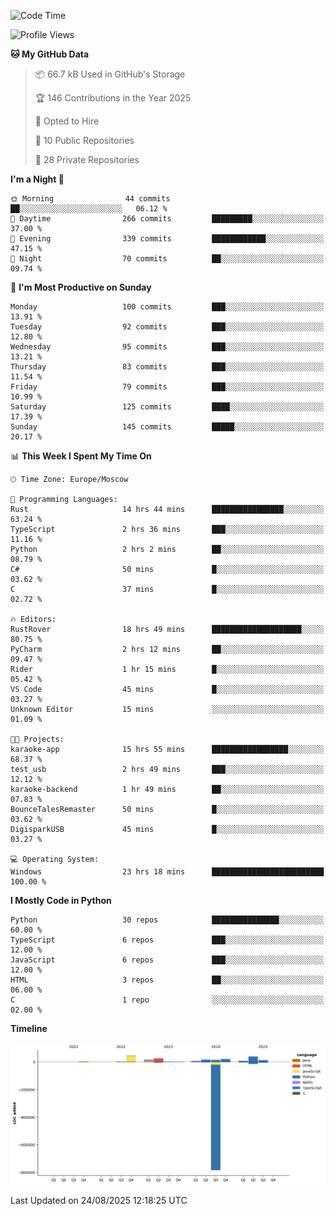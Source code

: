 <!--START_SECTION:waka-->
![Code Time](http://img.shields.io/badge/Code%20Time-806%20hrs%202%20mins-blue)

![Profile Views](http://img.shields.io/badge/Profile%20Views-0-blue)

**🐱 My GitHub Data** 

> 📦 66.7 kB Used in GitHub's Storage 
 > 
> 🏆 146 Contributions in the Year 2025
 > 
> 💼 Opted to Hire
 > 
> 📜 10 Public Repositories 
 > 
> 🔑 28 Private Repositories 
 > 
**I'm a Night 🦉** 

```text
🌞 Morning                44 commits          ██░░░░░░░░░░░░░░░░░░░░░░░   06.12 % 
🌆 Daytime                266 commits         █████████░░░░░░░░░░░░░░░░   37.00 % 
🌃 Evening                339 commits         ████████████░░░░░░░░░░░░░   47.15 % 
🌙 Night                  70 commits          ██░░░░░░░░░░░░░░░░░░░░░░░   09.74 % 
```
📅 **I'm Most Productive on Sunday** 

```text
Monday                   100 commits         ███░░░░░░░░░░░░░░░░░░░░░░   13.91 % 
Tuesday                  92 commits          ███░░░░░░░░░░░░░░░░░░░░░░   12.80 % 
Wednesday                95 commits          ███░░░░░░░░░░░░░░░░░░░░░░   13.21 % 
Thursday                 83 commits          ███░░░░░░░░░░░░░░░░░░░░░░   11.54 % 
Friday                   79 commits          ███░░░░░░░░░░░░░░░░░░░░░░   10.99 % 
Saturday                 125 commits         ████░░░░░░░░░░░░░░░░░░░░░   17.39 % 
Sunday                   145 commits         █████░░░░░░░░░░░░░░░░░░░░   20.17 % 
```


📊 **This Week I Spent My Time On** 

```text
🕑︎ Time Zone: Europe/Moscow

💬 Programming Languages: 
Rust                     14 hrs 44 mins      ████████████████░░░░░░░░░   63.24 % 
TypeScript               2 hrs 36 mins       ███░░░░░░░░░░░░░░░░░░░░░░   11.16 % 
Python                   2 hrs 2 mins        ██░░░░░░░░░░░░░░░░░░░░░░░   08.79 % 
C#                       50 mins             █░░░░░░░░░░░░░░░░░░░░░░░░   03.62 % 
C                        37 mins             █░░░░░░░░░░░░░░░░░░░░░░░░   02.72 % 

🔥 Editors: 
RustRover                18 hrs 49 mins      ████████████████████░░░░░   80.75 % 
PyCharm                  2 hrs 12 mins       ██░░░░░░░░░░░░░░░░░░░░░░░   09.47 % 
Rider                    1 hr 15 mins        █░░░░░░░░░░░░░░░░░░░░░░░░   05.42 % 
VS Code                  45 mins             █░░░░░░░░░░░░░░░░░░░░░░░░   03.27 % 
Unknown Editor           15 mins             ░░░░░░░░░░░░░░░░░░░░░░░░░   01.09 % 

🐱‍💻 Projects: 
karaoke-app              15 hrs 55 mins      █████████████████░░░░░░░░   68.37 % 
test_usb                 2 hrs 49 mins       ███░░░░░░░░░░░░░░░░░░░░░░   12.12 % 
karaoke-backend          1 hr 49 mins        ██░░░░░░░░░░░░░░░░░░░░░░░   07.83 % 
BounceTalesRemaster      50 mins             █░░░░░░░░░░░░░░░░░░░░░░░░   03.62 % 
DigisparkUSB             45 mins             █░░░░░░░░░░░░░░░░░░░░░░░░   03.27 % 

💻 Operating System: 
Windows                  23 hrs 18 mins      █████████████████████████   100.00 % 
```

**I Mostly Code in Python** 

```text
Python                   30 repos            ███████████████░░░░░░░░░░   60.00 % 
TypeScript               6 repos             ███░░░░░░░░░░░░░░░░░░░░░░   12.00 % 
JavaScript               6 repos             ███░░░░░░░░░░░░░░░░░░░░░░   12.00 % 
HTML                     3 repos             ██░░░░░░░░░░░░░░░░░░░░░░░   06.00 % 
C                        1 repo              ░░░░░░░░░░░░░░░░░░░░░░░░░   02.00 % 
```



**Timeline**

![Lines of Code chart](https://raw.githubusercontent.com/adlemx/adlemx/main/assets/bar_graph.png)


 Last Updated on 24/08/2025 12:18:25 UTC
<!--END_SECTION:waka-->
